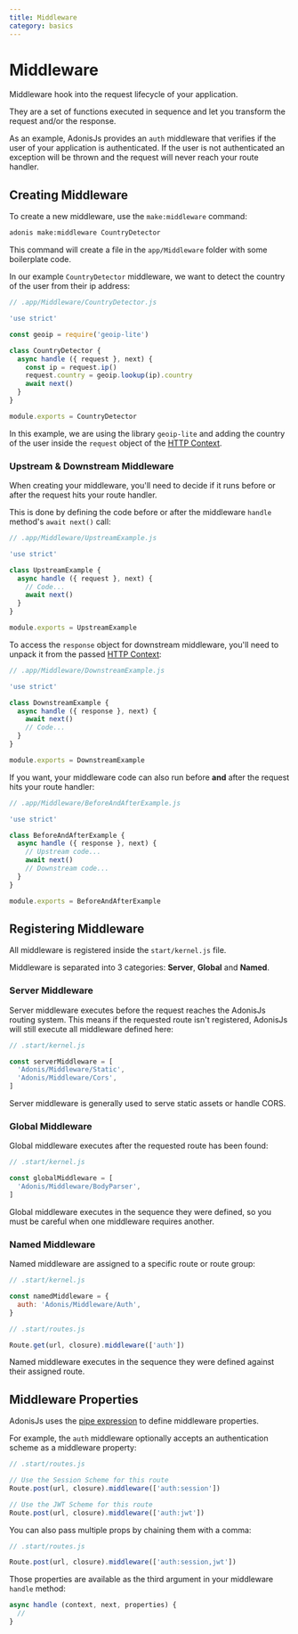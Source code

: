 ```yaml
---
title: Middleware
category: basics
---
```


# Middleware

Middleware hook into the request lifecycle of your application.

They are a set of functions executed in sequence and let you transform the request and/or the response.

As an example, AdonisJs provides an `auth` middleware that verifies if the user of your application is authenticated. If the user is not authenticated an exception will be thrown and the request will never reach your route handler.

## Creating Middleware

To create a new middleware, use the `make:middleware` command:

```bash
adonis make:middleware CountryDetector
```

This command will create a file in the `app/Middleware` folder with some boilerplate code.

In our example `CountryDetector` middleware, we want to detect the country of the user from their ip address:

```js
// .app/Middleware/CountryDetector.js

'use strict'

const geoip = require('geoip-lite')

class CountryDetector {
  async handle ({ request }, next) {
    const ip = request.ip()
    request.country = geoip.lookup(ip).country
    await next()
  }
}

module.exports = CountryDetector
```

In this example, we are using the library `geoip-lite` and adding the country of the user inside the `request` object of the [HTTP Context](/original/markdown/02-Concept/01-Request-Lifecycle.md).

### Upstream & Downstream Middleware

When creating your middleware, you'll need to decide if it runs before or after the request hits your route handler.

This is done by defining the code before or after the middleware `handle` method's `await next()` call:

```js
// .app/Middleware/UpstreamExample.js

'use strict'

class UpstreamExample {
  async handle ({ request }, next) {
    // Code...
    await next()
  }
}

module.exports = UpstreamExample
```

To access the `response` object for downstream middleware, you'll need to unpack it from the passed [HTTP Context](/original/markdown/02-Concept/01-Request-Lifecycle.md):

```js
// .app/Middleware/DownstreamExample.js

'use strict'

class DownstreamExample {
  async handle ({ response }, next) {
    await next()
    // Code...
  }
}

module.exports = DownstreamExample
```

If you want, your middleware code can also run before **and** after the request hits your route handler:

```js
// .app/Middleware/BeforeAndAfterExample.js

'use strict'

class BeforeAndAfterExample {
  async handle ({ response }, next) {
    // Upstream code...
    await next()
    // Downstream code...
  }
}

module.exports = BeforeAndAfterExample
```

## Registering Middleware

All middleware is registered inside the `start/kernel.js` file.

Middleware is separated into 3 categories: **Server**, **Global** and **Named**.

### Server Middleware

Server middleware executes before the request reaches the AdonisJs routing system. This means if the requested route isn't registered, AdonisJs will still execute all middleware defined here:

```js
// .start/kernel.js

const serverMiddleware = [
  'Adonis/Middleware/Static',
  'Adonis/Middleware/Cors',
]
```

Server middleware is generally used to serve static assets or handle CORS.

### Global Middleware

Global middleware executes after the requested route has been found:

```js
// .start/kernel.js

const globalMiddleware = [
  'Adonis/Middleware/BodyParser',
]
```

Global middleware executes in the sequence they were defined, so you must be careful when one middleware requires another.

### Named Middleware

Named middleware are assigned to a specific route or route group:

```js
// .start/kernel.js

const namedMiddleware = {
  auth: 'Adonis/Middleware/Auth',
}
```

```js
// .start/routes.js

Route.get(url, closure).middleware(['auth'])
```

Named middleware executes in the sequence they were defined against their assigned route.

## Middleware Properties

AdonisJs uses the [pipe expression](https://www.npmjs.com/package/haye#pipe-expression) to define middleware properties.

For example, the `auth` middleware optionally accepts an authentication scheme as a middleware property:

```js
// .start/routes.js

// Use the Session Scheme for this route
Route.post(url, closure).middleware(['auth:session'])

// Use the JWT Scheme for this route
Route.post(url, closure).middleware(['auth:jwt'])
```

You can also pass multiple props by chaining them with a comma:

```js
// .start/routes.js

Route.post(url, closure).middleware(['auth:session,jwt'])
```

Those properties are available as the third argument in your middleware `handle` method:

```js
async handle (context, next, properties) {
  //
}
```
